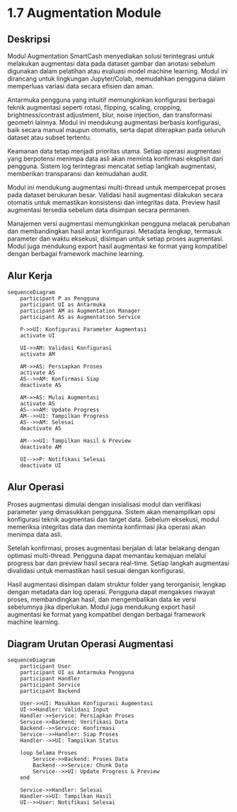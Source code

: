 # 1.7 Augmentation Module

## Deskripsi

Modul Augmentation SmartCash menyediakan solusi terintegrasi untuk melakukan augmentasi data pada dataset gambar dan anotasi sebelum digunakan dalam pelatihan atau evaluasi model machine learning. Modul ini dirancang untuk lingkungan Jupyter/Colab, memudahkan pengguna dalam memperluas variasi data secara efisien dan aman.

Antarmuka pengguna yang intuitif memungkinkan konfigurasi berbagai teknik augmentasi seperti rotasi, flipping, scaling, cropping, brightness/contrast adjustment, blur, noise injection, dan transformasi geometri lainnya. Modul ini mendukung augmentasi berbasis konfigurasi, baik secara manual maupun otomatis, serta dapat diterapkan pada seluruh dataset atau subset tertentu.

Keamanan data tetap menjadi prioritas utama. Setiap operasi augmentasi yang berpotensi menimpa data asli akan meminta konfirmasi eksplisit dari pengguna. Sistem log terintegrasi mencatat setiap langkah augmentasi, memberikan transparansi dan kemudahan audit.

Modul ini mendukung augmentasi multi-thread untuk mempercepat proses pada dataset berukuran besar. Validasi hasil augmentasi dilakukan secara otomatis untuk memastikan konsistensi dan integritas data. Preview hasil augmentasi tersedia sebelum data disimpan secara permanen.

Manajemen versi augmentasi memungkinkan pengguna melacak perubahan dan membandingkan hasil antar konfigurasi. Metadata lengkap, termasuk parameter dan waktu eksekusi, disimpan untuk setiap proses augmentasi. Modul juga mendukung export hasil augmentasi ke format yang kompatibel dengan berbagai framework machine learning.

## Alur Kerja

```mermaid
sequenceDiagram
    participant P as Pengguna
    participant UI as Antarmuka
    participant AM as Augmentation Manager
    participant AS as Augmentation Service

    P->>UI: Konfigurasi Parameter Augmentasi
    activate UI

    UI->>AM: Validasi Konfigurasi
    activate AM

    AM->>AS: Persiapkan Proses
    activate AS
    AS-->>AM: Konfirmasi Siap
    deactivate AS

    AM->>AS: Mulai Augmentasi
    activate AS
    AS-->>AM: Update Progress
    AM-->>UI: Tampilkan Progress
    AS-->>AM: Selesai
    deactivate AS

    AM-->>UI: Tampilkan Hasil & Preview
    deactivate AM

    UI-->>P: Notifikasi Selesai
    deactivate UI
```

## Alur Operasi

Proses augmentasi dimulai dengan inisialisasi modul dan verifikasi parameter yang dimasukkan pengguna. Sistem akan menampilkan opsi konfigurasi teknik augmentasi dan target data. Sebelum eksekusi, modul memeriksa integritas data dan meminta konfirmasi jika operasi akan menimpa data asli.

Setelah konfirmasi, proses augmentasi berjalan di latar belakang dengan optimasi multi-thread. Pengguna dapat memantau kemajuan melalui progress bar dan preview hasil secara real-time. Setiap langkah augmentasi divalidasi untuk memastikan hasil sesuai dengan konfigurasi.

Hasil augmentasi disimpan dalam struktur folder yang terorganisir, lengkap dengan metadata dan log operasi. Pengguna dapat mengakses riwayat proses, membandingkan hasil, dan mengembalikan data ke versi sebelumnya jika diperlukan. Modul juga mendukung export hasil augmentasi ke format yang kompatibel dengan berbagai framework machine learning.

## Diagram Urutan Operasi Augmentasi

```mermaid
sequenceDiagram
    participant User
    participant UI as Antarmuka Pengguna
    participant Handler
    participant Service
    participant Backend

    User->>UI: Masukkan Konfigurasi Augmentasi
    UI->>Handler: Validasi Input
    Handler->>Service: Persiapkan Proses
    Service->>Backend: Verifikasi Data
    Backend-->>Service: Konfirmasi
    Service-->>Handler: Siap Proses
    Handler-->>UI: Tampilkan Status

    loop Selama Proses
        Service->>Backend: Proses Data
        Backend-->>Service: Chunk Data
        Service-->>UI: Update Progress & Preview
    end

    Service->>Handler: Selesai
    Handler->>UI: Tampilkan Hasil
    UI-->>User: Notifikasi Selesai
```
